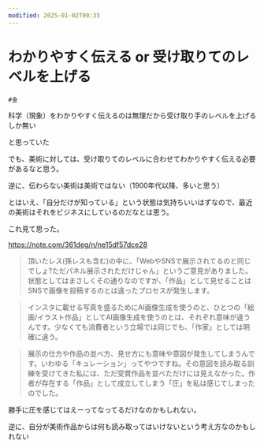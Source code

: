 ```yaml
---
modified: 2025-01-02T00:35
---
```

# わかりやすく伝える or 受け取りてのレベルを上げる

`#金`

科学（現象）をわかりやすく伝えるのは無理だから受け取り手のレベルを上げるしか無い

と思っていた

でも、美術に対しては、受け取りてのレベルに合わせてわかりやすく伝える必要があるなと思う。

逆に、伝わらない美術は美術ではない（1900年代以降、多いと思う）

とはいえ、「自分だけが知っている」という状態は気持ちいいはずなので、最近の美術はそれをビジネスにしているのだなとは思う。

これ見て思った。

https://note.com/361deg/n/ne15df57dce28

> 頂いたレス(孫レスも含む)の中に、「WebやSNSで展示されてるのと同じでしょ?ただパネル展示されただけじゃん」というご意見がありました。状態としてはまさしくその通りなのですが、「作品」として見せることはSNSで画像を投稿するのとは違ったプロセスが発生します。

> インスタに載せる写真を盛るためにAI画像生成を使うのと、ひとつの「絵画/イラスト作品」としてAI画像生成を使うのとは、それぞれ意味が違うんです。少なくても消費者という立場では同じでも、「作家」としては明確に違う。

>

> 展示の仕方や作品の並べ方、見せ方にも意味や意図が発生してしまうんです。いわゆる「キュレーション」ってやつですね。その意図を読み取る訓練を受けてきた私には、ただ受賞作品を並べただけには見えなかった。作者が存在する「作品」として成立してしまう「圧」を私は感じてしまったのでした。

勝手に圧を感じてはえーってなってるだけなのかもしれない。

逆に、自分が美術作品からは何も読み取ってはいけないという考え方なのかもしれない